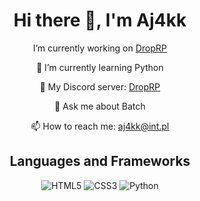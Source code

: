 <div align="center">
  <h1>Hi there 👋, I'm Aj4kk </h1>

  <p>I’m currently working on <a href="https://discord.gg/droprp/">DropRP</a></p>

  <p>🌱 I’m currently learning Python</p>

  <p>💼 My Discord server: <a href="https://discord.gg/droprp">DropRP</a></p>

  <p>💬 Ask me about Batch</p>

  <p>📫 How to reach me: <a href="mailto:aj4kk@int.pl">aj4kk@int.pl</a></p>

  <h2>Languages and Frameworks</h2>

  <p>
    <img src="https://img.shields.io/badge/-HTML5-000?&logo=HTML5" alt="HTML5" />
    <img src="https://img.shields.io/badge/-CSS3-000?&logo=CSS3&logoColor=1572B6" alt="CSS3" />
    <img src="https://img.shields.io/badge/-Python-000?&logo=Python" alt="Python" />
  </p>

</div>
